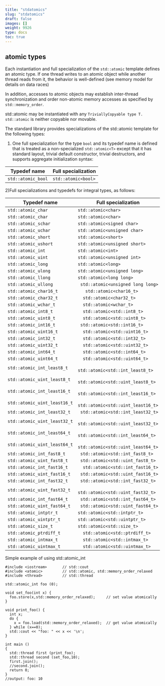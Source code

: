 ```yaml
---
title: "stdatomics"
slug: "stdatomics"
draft: false
images: []
weight: 9926
type: docs
toc: true
---
```


## atomic types
Each instantiation and full specialization of the `std::atomic` template defines an atomic type. If one thread writes to an atomic object while another thread reads from it, the behavior is well-defined (see memory model for details on data races)

In addition, accesses to atomic objects may establish inter-thread synchronization and order non-atomic memory accesses as specified by `std::memory_order`.

std::atomic may be instantiated with any `TriviallyCopyable type T. std::atomic` is neither copyable nor movable.

The standard library provides specializations of the std::atomic template for the following types:

1) One full specialization for the type `bool` and its typedef name is defined that is treated as a non-specialized `std::atomic<T>` except that it has standard layout, trivial default constructor, trivial destructors, and supports aggregate initialization syntax:

| Typedef name| Full specialization|
| ------ | ------ |
| `std::atomic_bool`| `std::atomic<bool>`|

2)Full specializations and typedefs for integral types, as follows:

| Typedef name| Full specialization|
| ------ | ------ |
| `std::atomic_char` | `std::atomic<char>`|
| `std::atomic_char` |    `std::atomic<char>`|
|`std::atomic_schar`|    `std::atomic<signed char>`|
|`std::atomic_uchar`|    `std::atomic<unsigned char>`|
|`std::atomic_short`|    `std::atomic<short>`|
|`std::atomic_ushort `|   `std::atomic<unsigned short>`|
|`std::atomic_int    `|`std::atomic<int>`|
|`std::atomic_uint `|   `std::atomic<unsigned int>`|
|`std::atomic_long  `|  `std::atomic<long>`|
|`std::atomic_ulong  `|  `std::atomic<unsigned long>`|
|`std::atomic_llong   `| `std::atomic<long long>`|
|`std::atomic_ullong  `| ` std::atomic<unsigned long long>`|
|`std::atomic_char16_t `|`   std::atomic<char16_t>`|
|`std::atomic_char32_t  `|`  std::atomic<char32_t>`|
|`std::atomic_wchar_t  `|`  std::atomic<wchar_t>`|
|`std::atomic_int8_t  `|`  std::atomic<std::int8_t>`|
|`std::atomic_uint8_t  `|`  std::atomic<std::uint8_t>`|
|`std::atomic_int16_t   `|` std::atomic<std::int16_t>`|
|`std::atomic_uint16_t  `|`  std::atomic<std::uint16_t>`|
|`std::atomic_int32_t  `|`  std::atomic<std::int32_t>`|
|`std::atomic_uint32_t  `|`  std::atomic<std::uint32_t>`|
|`std::atomic_int64_t  `|`  std::atomic<std::int64_t>`|
|`std::atomic_uint64_t  `|`  std::atomic<std::uint64_t>`|
|`std::atomic_int_least8_t `|`   std::atomic<std::int_least8_t>`|
|`std::atomic_uint_least8_t `|`   std::atomic<std::uint_least8_t>`|
|`std::atomic_int_least16_t  `|`  std::atomic<std::int_least16_t>`|
|`std::atomic_uint_least16_t  `|`  std::atomic<std::uint_least16_t>`|
|`std::atomic_int_least32_t  `| ` std::atomic<std::int_least32_t>`|
|`std::atomic_uint_least32_t `|`   std::atomic<std::uint_least32_t>`|
|`std::atomic_int_least64_t  `|`  std::atomic<std::int_least64_t>`|
|`std::atomic_uint_least64_t  `|`  std::atomic<std::uint_least64_t>`|
|`std::atomic_int_fast8_t   `|` std::atomic<std::int_fast8_t>`|
|`std::atomic_uint_fast8_t  `| ` std::atomic<std::uint_fast8_t>`|
|`std::atomic_int_fast16_t  `|`  std::atomic<std::int_fast16_t>`|
|`std::atomic_uint_fast16_t   `|` std::atomic<std::uint_fast16_t>`|
|`std::atomic_int_fast32_t   `|` std::atomic<std::int_fast32_t>`|
|`std::atomic_uint_fast32_t  `|`  std::atomic<std::uint_fast32_t>`|
|`std::atomic_int_fast64_t   `| ` std::atomic<std::int_fast64_t>`|
|`std::atomic_uint_fast64_t   `| ` std::atomic<std::uint_fast64_t>`|
|`std::atomic_intptr_t    `|`std::atomic<std::intptr_t>`|
|`std::atomic_uintptr_t    `|`std::atomic<std::uintptr_t>`|
|`std::atomic_size_t    `|`std::atomic<std::size_t>`|
|`std::atomic_ptrdiff_t  `|`  std::atomic<std::ptrdiff_t>`|
|`std::atomic_intmax_t  `|`  std::atomic<std::intmax_t>`|
|`std::atomic_uintmax_t  `|`  std::atomic<std::uintmax_t>`|

Simple example of using std::atomic_int

    #include <iostream>       // std::cout
    #include <atomic>         // std::atomic, std::memory_order_relaxed
    #include <thread>         // std::thread

    std::atomic_int foo (0);

    void set_foo(int x) {
      foo.store(x,std::memory_order_relaxed);     // set value atomically
    }
    
    void print_foo() {
      int x;
      do {
        x = foo.load(std::memory_order_relaxed);  // get value atomically
      } while (x==0);
      std::cout << "foo: " << x << '\n';
    }

    int main ()
    {
      std::thread first (print_foo);
      std::thread second (set_foo,10);
      first.join();
      //second.join();
      return 0;
    }
    //output: foo: 10



